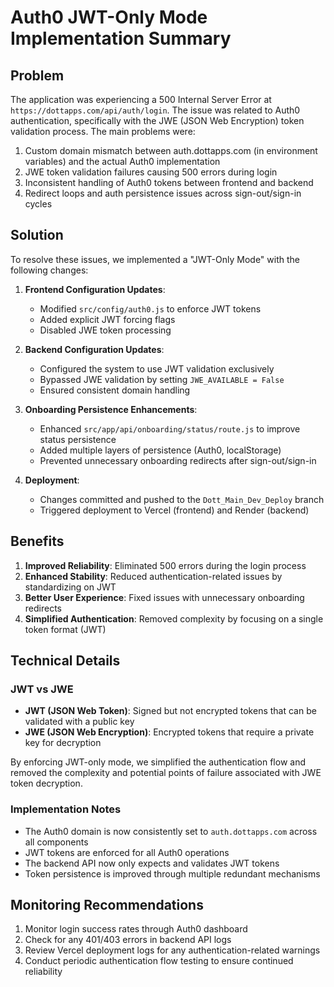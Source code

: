 # Auth0 JWT-Only Mode Implementation Summary

## Problem

The application was experiencing a 500 Internal Server Error at `https://dottapps.com/api/auth/login`. The issue was related to Auth0 authentication, specifically with the JWE (JSON Web Encryption) token validation process. The main problems were:

1. Custom domain mismatch between auth.dottapps.com (in environment variables) and the actual Auth0 implementation
2. JWE token validation failures causing 500 errors during login
3. Inconsistent handling of Auth0 tokens between frontend and backend
4. Redirect loops and auth persistence issues across sign-out/sign-in cycles

## Solution

To resolve these issues, we implemented a "JWT-Only Mode" with the following changes:

1. **Frontend Configuration Updates**:
   - Modified `src/config/auth0.js` to enforce JWT tokens
   - Added explicit JWT forcing flags
   - Disabled JWE token processing

2. **Backend Configuration Updates**:
   - Configured the system to use JWT validation exclusively
   - Bypassed JWE validation by setting `JWE_AVAILABLE = False`
   - Ensured consistent domain handling

3. **Onboarding Persistence Enhancements**:
   - Enhanced `src/app/api/onboarding/status/route.js` to improve status persistence
   - Added multiple layers of persistence (Auth0, localStorage)
   - Prevented unnecessary onboarding redirects after sign-out/sign-in

4. **Deployment**:
   - Changes committed and pushed to the `Dott_Main_Dev_Deploy` branch
   - Triggered deployment to Vercel (frontend) and Render (backend)

## Benefits

1. **Improved Reliability**: Eliminated 500 errors during the login process
2. **Enhanced Stability**: Reduced authentication-related issues by standardizing on JWT
3. **Better User Experience**: Fixed issues with unnecessary onboarding redirects
4. **Simplified Authentication**: Removed complexity by focusing on a single token format (JWT)

## Technical Details

### JWT vs JWE

- **JWT (JSON Web Token)**: Signed but not encrypted tokens that can be validated with a public key
- **JWE (JSON Web Encryption)**: Encrypted tokens that require a private key for decryption

By enforcing JWT-only mode, we simplified the authentication flow and removed the complexity and potential points of failure associated with JWE token decryption.

### Implementation Notes

- The Auth0 domain is now consistently set to `auth.dottapps.com` across all components
- JWT tokens are enforced for all Auth0 operations
- The backend API now only expects and validates JWT tokens
- Token persistence is improved through multiple redundant mechanisms

## Monitoring Recommendations

1. Monitor login success rates through Auth0 dashboard
2. Check for any 401/403 errors in backend API logs
3. Review Vercel deployment logs for any authentication-related warnings
4. Conduct periodic authentication flow testing to ensure continued reliability
